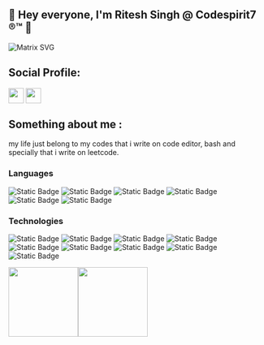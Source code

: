 ## 👋 Hey everyone, I'm Ritesh Singh @ Codespirit7 ®™ 👋
![Matrix SVG](https://raw.githubusercontent.com/rodrigograca31/rodrigograca31/master/matrix.svg)

## Social Profile:

<a href="http://linkedin.com/in/ritesh-in" target="blank"><img align="center" src="https://img.shields.io/badge/-linkedin-000%3F%26logo%3Dlinkedin?style=for-the-badge&logo=linkedin&logoColor=blue&color=black" alt="" height="30" /></a>
<a href="http://instagram.com/turingmachine_" target="blank"><img align="center" src="https://img.shields.io/badge/-instagram-000%3F%26logo%3Dinstagram?style=for-the-badge&logo=instagram&logoColor=pink&color=black" alt="" height="30" /></a>
  
 

## Something about me :
my life just belong to my codes that i write on code editor, bash and specially that i write on leetcode.

### Languages

![Static Badge](https://img.shields.io/badge/-C%2B%2B-000%3F%26logo%3DC%2B%2B?style=for-the-badge&logo=C%2B%2B&logoColor=Blue&color=black)
![Static Badge](https://img.shields.io/badge/-javascript-000%3F%26logo%3Djavascript?style=for-the-badge&logo=javascript&logoColor=yellow&color=black)
![Static Badge](https://img.shields.io/badge/-GO-000%3F%26logo%3DGo?style=for-the-badge&logo=Go&logoColor=blue&color=black)
![Static Badge](https://img.shields.io/badge/-typescript-000%3F%26logo%3Dtypescript?style=for-the-badge&logo=typescript&logoColor=blue&color=black)
![Static Badge](https://img.shields.io/badge/-python-000%3F%26logo%3Dpython?style=for-the-badge&logo=python&logoColor=voilet&color=black)
![Static Badge](https://img.shields.io/badge/-sql-000%3F%26logo%3Dsql?style=for-the-badge&logo=sql&logoColor=orange&color=black)



### Technologies
![Static Badge](https://img.shields.io/badge/-docker-000%3F%26logo%3Ddocker?style=for-the-badge&logo=docker&logoColor=blue&color=black)
![Static Badge](https://img.shields.io/badge/-linux-000%3F%26logo%3Dlinux?style=for-the-badge&logo=linux&logoColor=yellow&color=black)
![Static Badge](https://img.shields.io/badge/-node-000%3F%26logo%3DNode?style=for-the-badge&logo=nodedotjs&logoColor=green&color=black)
![Static Badge](https://img.shields.io/badge/-Express-000%3F%26logo%3DExpress?style=for-the-badge&logo=Express&logoColor=green&color=black)
![Static Badge](https://img.shields.io/badge/-React-000%3F%26logo%3DReact?style=for-the-badge&logo=React&logoColor=blue&color=black)
![Static Badge](https://img.shields.io/badge/-redis-000%3F%26logo%3Dredis?style=for-the-badge&logo=redis&logoColor=red&color=black)
![Static Badge](https://img.shields.io/badge/-mongodb-000%3F%26logo%3Dmongodb?style=for-the-badge&logo=mongodb&logoColor=green&color=black)
![Static Badge](https://img.shields.io/badge/-mysql-000%3F%26logo%3Dmysql?style=for-the-badge&logo=mysql&logoColor=blue&color=black)
![Static Badge](https://img.shields.io/badge/-spring-000%3F%26logo%3Dspring?style=for-the-badge&logo=spring&logoColor=green&color=black)


<a href="https://www.github.com/codespirit7"><img height="137px" src="https://github-readme-stats.vercel.app/api?username=codespirit7&hide_title=true&hide_border=true&show_icons=true&include_all_commits=true&count_private=true&line_height=21&text_color=000&icon_color=000&bg_color=0,ea6161,ffc64d,fffc4d,52fa5a&theme=graywhite" /><!-- wi*quL3fcV --><img height="137px" src="https://github-readme-stats.vercel.app/api/top-langs/?username=codespirit7&hide=html&hide_title=true&hide_border=true&layout=compact&langs_count=6&exclude_repo=comp426,Redventures-Movie-Quotes&text_color=000&icon_color=fff&bg_color=0,52fa5a,4dfcff,c64dff&theme=graywhite" /></a>

